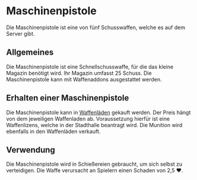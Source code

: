 # Maschinenpistole
Die Maschinenpistole ist eine von fünf Schusswaffen, welche es auf dem Server gibt. 

## Allgemeines 
Die Maschinenpistole ist eine Schnellschusswaffe, für die das kleine Magazin benötigt wird. Ihr Magazin umfasst 25 Schuss. Die Maschinenpistole kann mit Waffenaddons ausgestattet werden.

## Erhalten einer Maschinenpistole
Die Maschinenpistole kann in [Waffenläden](../../pages/biz/waffenladen.md) gekauft werden. Der Preis hängt von dem jeweiligen Waffenladen ab. Voraussetzung hierfür ist eine Waffenlizens, welche in der Stadthalle beantragt wird. Die Munition wird ebenfalls in den Waffenläden verkauft.

## Verwendung 
Die Maschinenpistole wird in Schießereien gebraucht, um sich selbst zu verteidigen. Die Waffe verursacht an Spielern einen Schaden von 2,5 ❤️.
